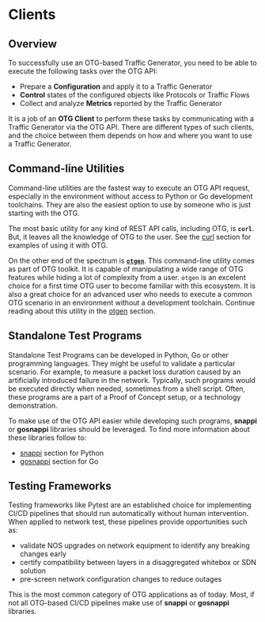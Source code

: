 # Clients

## Overview
 
To successfully use an OTG-based Traffic Generator, you need to be able to execute the following tasks over the OTG API:
 
* Prepare a **Configuration** and apply it to a Traffic Generator
* **Control** states of the configured objects like Protocols or Traffic Flows
* Collect and analyze **Metrics** reported by the Traffic Generator
 
It is a job of an **OTG Client** to perform these tasks by communicating with a Traffic Generator via the OTG API. There are different types of such clients, and the choice between them depends on how and where you want to use a Traffic Generator.
 
## Command-line Utilities
 
Command-line utilities are the fastest way to execute an OTG API request, especially in the environment without access to Python or Go development toolchains. They are also the easiest option to use by someone who is just starting with the OTG.
 
The most basic utility for any kind of REST API calls, including OTG, is **`curl`**. But, it leaves all the knowledge of OTG to the user. See the [curl](clients/curl.md) section for examples of using it with OTG.
 
On the other end of the spectrum is [**`otgen`**](https://github.com/open-traffic-generator/otgen). This command-line utility comes as part of OTG toolkit. It is capable of manipulating a wide range of OTG features while hiding a lot of complexity from a user. `otgen` is an excelent choice for a first time OTG user to become familiar with this ecosystem. It is also a great choice for an advanced user who needs to execute a common OTG scenario in an environment without a development toolchain. Continue reading about this utility in the [otgen](clients/otgen.md) section.
 
## Standalone Test Programs
 
Standalone Test Programs can be developed in Python, Go or other programming languages. They might be useful to validate a particular scenario. For example, to measure a packet loss duration caused by an artificially introduced failure in the network. Typically, such programs would be executed directly when needed, sometimes from a shell script. Often, these programs are a part of a Proof of Concept setup, or a technology demonstration.
 
To make use of the OTG API easier while developing such programs, **snappi** or **gosnappi** libraries should be leveraged. To find more information about these libraries follow to:
 
* [snappi](clients/snappi.md) section for Python
* [gosnappi](clients/gosnappi.md) section for Go
 
## Testing Frameworks
 
Testing frameworks like Pytest are an established choice for implementing CI/CD pipelines that should run automatically without human intervention. When applied to network test, these pipelines provide opportunities such as:
 
* validate NOS upgrades on network equipment to identify any breaking changes early
* certify compatibility between layers in a disaggregated whitebox or SDN solution
* pre-screen network configuration changes to reduce outages
 
This is the most common category of OTG applications as of today. Most, if not all OTG-based CI/CD pipelines make use of **snappi** or **gosnappi** libraries.
 